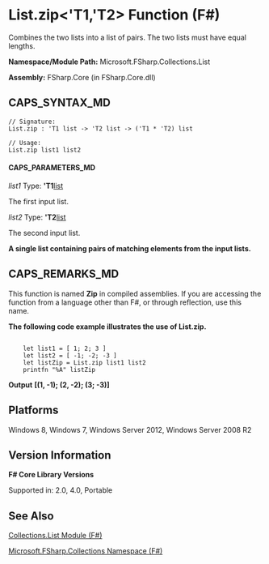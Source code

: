 # List.zip<'T1,'T2> Function (F#)

Combines the two lists into a list of pairs. The two lists must have equal lengths.

**Namespace/Module Path:** Microsoft.FSharp.Collections.List

**Assembly:** FSharp.Core (in FSharp.Core.dll)


## CAPS_SYNTAX_MD

```
// Signature:
List.zip : 'T1 list -> 'T2 list -> ('T1 * 'T2) list

// Usage:
List.zip list1 list2
```

#### CAPS_PARAMETERS_MD
*list1*
Type: **'T1**[list](http://msdn.microsoft.com/en-us/library/c627b668-477b-4409-91ed-06d7f1b3e4a7)


The first input list.


*list2*
Type: **'T2**[list](http://msdn.microsoft.com/en-us/library/c627b668-477b-4409-91ed-06d7f1b3e4a7)


The second input list.



**A single list containing pairs of matching elements from the input lists.**
## CAPS_REMARKS_MD
This function is named **Zip** in compiled assemblies. If you are accessing the function from a language other than F#, or through reflection, use this name.

**The following code example illustrates the use of List.zip.**
```

    let list1 = [ 1; 2; 3 ]
    let list2 = [ -1; -2; -3 ]
    let listZip = List.zip list1 list2
    printfn "%A" listZip
```

**Output**
**[(1, -1); (2, -2); (3; -3)]**
## Platforms
Windows 8, Windows 7, Windows Server 2012, Windows Server 2008 R2


## Version Information
**F# Core Library Versions**

Supported in: 2.0, 4.0, Portable




## See Also
[Collections.List Module &#40;F&#35;&#41;](Collections.List+Module+%28F%23%29.md)

[Microsoft.FSharp.Collections Namespace &#40;F&#35;&#41;](Microsoft.FSharp.Collections+Namespace+%28F%23%29.md)

